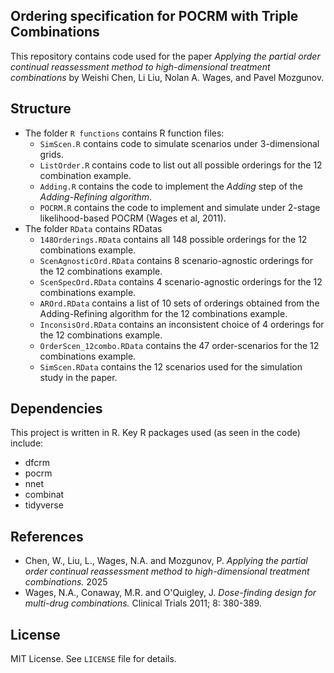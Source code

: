 ## Ordering specification for POCRM with Triple Combinations
This repository contains code used for the paper _Applying the partial order continual reassessment method to high-dimensional treatment combinations_ by Weishi Chen, Li Liu, Nolan A. Wages, and Pavel Mozgunov.

## Structure
- The folder `R functions` contains R function files:
  - `SimScen.R` contains code to simulate scenarios under 3-dimensional grids.
  - `ListOrder.R` contains code to list out all possible orderings for the 12 combination example.
  - `Adding.R` contains the code to implement the *Adding* step of the *Adding-Refining algorithm*.
  - `POCRM.R` contains the code to implement and simulate under 2-stage likelihood-based POCRM (Wages et al, 2011).
- The folder `RData` contains RDatas 
  - `148Orderings.RData` contains all 148 possible orderings for the 12 combinations example.
  - `ScenAgnosticOrd.RData` contains 8 scenario-agnostic orderings for the 12 combinations example.
  - `ScenSpecOrd.RData` contains 4 scenario-agnostic orderings for the 12 combinations example.
  - `AROrd.RData` contains a list of 10 sets of orderings obtained from the Adding-Refining algorithm for the 12 combinations example.
  - `InconsisOrd.RData` contains an inconsistent choice of 4 orderings for the 12 combinations example.
  - `OrderScen_12combo.RData` contains the 47 order-scenarios for the 12 combinations example.
  - `SimScen.RData` contains the 12 scenarios used for the simulation study in the paper.

## Dependencies
This project is written in R. Key R packages used (as seen in the code) include:
- dfcrm
- pocrm
- nnet
- combinat
- tidyverse

## References
- Chen, W., Liu, L., Wages, N.A. and Mozgunov, P. *Applying the partial order continual reassessment method to high-dimensional treatment combinations.* 2025
- Wages, N.A., Conaway, M.R. and O'Quigley, J. *Dose-finding design for multi-drug combinations.* Clinical Trials 2011; 8: 380-389.

##  License
MIT License. See `LICENSE` file for details.
